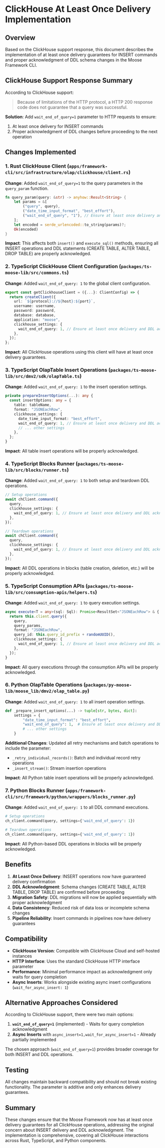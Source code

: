 # ClickHouse At Least Once Delivery Implementation

## Overview

Based on the ClickHouse support response, this document describes the implementation of at least once delivery guarantees for INSERT commands and proper acknowledgment of DDL schema changes in the Moose Framework CLI.

## ClickHouse Support Response Summary

According to ClickHouse support:

> Because of limitations of the HTTP protocol, a HTTP 200 response code does not guarantee that a query was successful.

**Solution**: Add `wait_end_of_query=1` parameter to HTTP requests to ensure:
1. At least once delivery for INSERT commands
2. Proper acknowledgment of DDL changes before proceeding to the next operation

## Changes Implemented

### 1. Rust ClickHouse Client (`apps/framework-cli/src/infrastructure/olap/clickhouse/client.rs`)

**Change**: Added `wait_end_of_query=1` to the query parameters in the `query_param` function.

```rust
fn query_param(query: &str) -> anyhow::Result<String> {
    let params = &[
        ("query", query),
        ("date_time_input_format", "best_effort"),
        ("wait_end_of_query", "1"), // Ensure at least once delivery and DDL acknowledgment
    ];
    let encoded = serde_urlencoded::to_string(params)?;
    Ok(encoded)
}
```

**Impact**: This affects both `insert()` and `execute_sql()` methods, ensuring all INSERT operations and DDL statements (CREATE TABLE, ALTER TABLE, DROP TABLE) are properly acknowledged.

### 2. TypeScript ClickHouse Client Configuration (`packages/ts-moose-lib/src/commons.ts`)

**Change**: Added `wait_end_of_query: 1` to the global client configuration.

```typescript
export const getClickhouseClient = ({...}: ClientConfig) => {
  return createClient({
    url: `${protocol}://${host}:${port}`,
    username: username,
    password: password,
    database: database,
    application: "moose",
    clickhouse_settings: {
      wait_end_of_query: 1, // Ensure at least once delivery and DDL acknowledgment
    },
  });
};
```

**Impact**: All ClickHouse operations using this client will have at least once delivery guarantees.

### 3. TypeScript OlapTable Insert Operations (`packages/ts-moose-lib/src/dmv2/sdk/olapTable.ts`)

**Change**: Added `wait_end_of_query: 1` to the insert operation settings.

```typescript
private prepareInsertOptions(...): any {
  const insertOptions: any = {
    table: tableName,
    format: "JSONEachRow",
    clickhouse_settings: {
      date_time_input_format: "best_effort",
      wait_end_of_query: 1, // Ensure at least once delivery and DDL acknowledgment
      // ... other settings
    },
  };
}
```

**Impact**: All table insert operations will be properly acknowledged.

### 4. TypeScript Blocks Runner (`packages/ts-moose-lib/src/blocks/runner.ts`)

**Change**: Added `wait_end_of_query: 1` to both setup and teardown DDL operations.

```typescript
// Setup operations
await chClient.command({ 
  query,
  clickhouse_settings: {
    wait_end_of_query: 1, // Ensure at least once delivery and DDL acknowledgment
  },
});

// Teardown operations  
await chClient.command({ 
  query,
  clickhouse_settings: {
    wait_end_of_query: 1, // Ensure at least once delivery and DDL acknowledgment
  },
});
```

**Impact**: All DDL operations in blocks (table creation, deletion, etc.) will be properly acknowledged.

### 5. TypeScript Consumption APIs (`packages/ts-moose-lib/src/consumption-apis/helpers.ts`)

**Change**: Added `wait_end_of_query: 1` to query execution settings.

```typescript
async execute<T = any>(sql: Sql): Promise<ResultSet<"JSONEachRow"> & { __query_result_t?: T[] }> {
  return this.client.query({
    query,
    query_params,
    format: "JSONEachRow",
    query_id: this.query_id_prefix + randomUUID(),
    clickhouse_settings: {
      wait_end_of_query: 1, // Ensure at least once delivery and DDL acknowledgment
    },
  });
}
```

**Impact**: All query executions through the consumption APIs will be properly acknowledged.

### 6. Python OlapTable Operations (`packages/py-moose-lib/moose_lib/dmv2/olap_table.py`)

**Change**: Added `wait_end_of_query: 1` to all insert operation settings.

```python
def _prepare_insert_options(...) -> tuple[str, bytes, dict]:
    settings = {
        "date_time_input_format": "best_effort",
        "wait_end_of_query": 1,  # Ensure at least once delivery and DDL acknowledgment
        # ... other settings
    }
```

**Additional Changes**: Updated all retry mechanisms and batch operations to include the parameter:
- `_retry_individual_records()`: Batch and individual record retry operations
- `_insert_stream()`: Stream insertion operations

**Impact**: All Python table insert operations will be properly acknowledged.

### 7. Python Blocks Runner (`apps/framework-cli/src/framework/python/wrappers/blocks_runner.py`)

**Change**: Added `wait_end_of_query: 1` to all DDL command executions.

```python
# Setup operations
ch_client.command(query, settings={'wait_end_of_query': 1})

# Teardown operations  
ch_client.command(query, settings={'wait_end_of_query': 1})
```

**Impact**: All Python-based DDL operations in blocks will be properly acknowledged.

## Benefits

1. **At Least Once Delivery**: INSERT operations now have guaranteed delivery confirmation
2. **DDL Acknowledgment**: Schema changes (CREATE TABLE, ALTER TABLE, DROP TABLE) are confirmed before proceeding
3. **Migration Safety**: DDL migrations will now be applied sequentially with proper acknowledgment
4. **Data Consistency**: Reduced risk of data loss or incomplete schema changes
5. **Pipeline Reliability**: Insert commands in pipelines now have delivery guarantees

## Compatibility

- **ClickHouse Version**: Compatible with ClickHouse Cloud and self-hosted instances
- **HTTP Interface**: Uses the standard ClickHouse HTTP interface parameter
- **Performance**: Minimal performance impact as acknowledgment only waits for query completion
- **Async Inserts**: Works alongside existing async insert configurations (`wait_for_async_insert: 1`)

## Alternative Approaches Considered

According to ClickHouse support, there were two main options:
1. **`wait_end_of_query=1`** (implemented) - Waits for query completion acknowledgment
2. **Async Inserts** with `async_insert=1,wait_for_async_insert=1` - Already partially implemented

The chosen approach (`wait_end_of_query=1`) provides broader coverage for both INSERT and DDL operations.

## Testing

All changes maintain backward compatibility and should not break existing functionality. The parameter is additive and only enhances delivery guarantees.

## Summary

These changes ensure that the Moose Framework now has at least once delivery guarantees for all ClickHouse operations, addressing the original concern about INSERT delivery and DDL acknowledgment. The implementation is comprehensive, covering all ClickHouse interactions across Rust, TypeScript, and Python components.